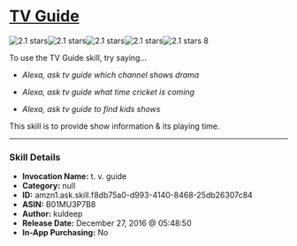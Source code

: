 # [TV Guide](http://alexa.amazon.com/#skills/amzn1.ask.skill.f8db75a0-d993-4140-8468-25db26307c84)
![2.1 stars](../../images/ic_star_black_18dp_1x.png)![2.1 stars](../../images/ic_star_black_18dp_1x.png)![2.1 stars](../../images/ic_star_half_black_18dp_1x.png)![2.1 stars](../../images/ic_star_border_black_18dp_1x.png)![2.1 stars](../../images/ic_star_border_black_18dp_1x.png) 8

To use the TV Guide skill, try saying...

* *Alexa, ask tv guide which channel shows drama*

* *Alexa, ask tv guide what time cricket is coming*

* *Alexa, ask tv guide to find kids shows*

This skill is to provide show information & its playing time.

***

### Skill Details

* **Invocation Name:** t. v. guide
* **Category:** null
* **ID:** amzn1.ask.skill.f8db75a0-d993-4140-8468-25db26307c84
* **ASIN:** B01MU3P7B8
* **Author:** kuldeep
* **Release Date:** December 27, 2016 @ 05:48:50
* **In-App Purchasing:** No
